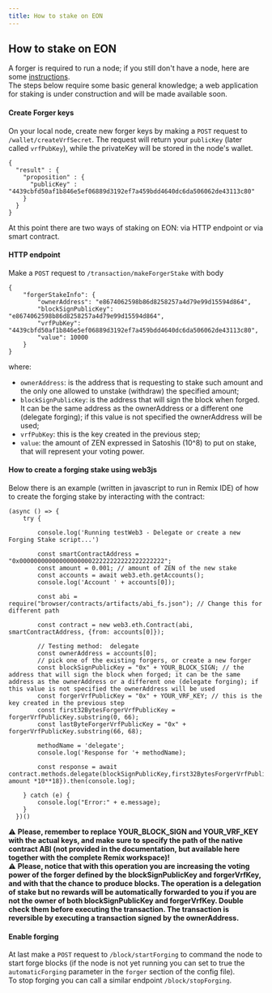 ```yaml
---
title: How to stake on EON
---
```


## How to stake on EON
A forger is required to run a node; if you still don't have a node, here are some [instructions](../04-develop_and_deploy_smart_contracts/04-local_build_and_deploy.md). \
The steps below require some basic general knowledge; a web application for staking is under construction and will be made available soon.

#### Create Forger keys
On your local node, create new forger keys by making a `POST` request to `/wallet/createVrfSecret`.
The request will return your `publicKey` (later called `vrfPubKey`), while the privateKey will be stored in the node's wallet.

```
{
  "result" : {
    "proposition" : {
      "publicKey" : "4439cbfd50af1b846e5ef06889d3192ef7a459bdd4640dc6da506062de43113c80"
    }
  }
}
``` 

At this point there are two ways of staking on EON: via HTTP endpoint or via smart contract.
#### HTTP endpoint
Make a `POST` request to `/transaction/makeForgerStake` with body
```
{
    "forgerStakeInfo": {
        "ownerAddress": "e8674062598b86d8258257a4d79e99d15594d864", 
        "blockSignPublicKey": "e8674062598b86d8258257a4d79e99d15594d864", 
        "vrfPubKey": "4439cbfd50af1b846e5ef06889d3192ef7a459bdd4640dc6da506062de43113c80", 
        "value": 10000
    }
}
```
where:
- `ownerAddress`: is the address that is requesting to stake such amount and the only one allowed to unstake (withdraw) the specified amount;
- `blockSignPublicKey`: is the address that will sign the block when forged. It can be the same address as the ownerAddress or a different one (delegate forging); if this value is not specified the ownerAddress will be used;
- `vrfPubKey`: this is the key created in the previous step;
- `value`: the amount of ZEN expressed in Satoshis (10^8) to put on stake, that will represent your voting power.

#### How to create a forging stake using web3js
Below there is an example (written in javascript to run in Remix IDE) of how to create the forging stake by interacting with the contract:
```
(async () => {
    try {

        console.log('Running testWeb3 - Delegate or create a new Forging Stake script...')

        const smartContractAddress = "0x0000000000000000000022222222222222222222";
        const amount = 0.001; // amount of ZEN of the new stake
        const accounts = await web3.eth.getAccounts();
        console.log('Account ' + accounts[0]);

        const abi = require("browser/contracts/artifacts/abi_fs.json"); // Change this for different path

        const contract = new web3.eth.Contract(abi, smartContractAddress, {from: accounts[0]});

        // Testing method:  delegate
        const ownerAddress = accounts[0];
        // pick one of the existing forgers, or create a new forger
        const blockSignPublicKey = "0x" + YOUR_BLOCK_SIGN; // the address that will sign the block when forged; it can be the same address as the ownerAddress or a different one (delegate forging); if this value is not specified the ownerAddress will be used
        const forgerVrfPublicKey = "0x" + YOUR_VRF_KEY; // this is the key created in the previous step
        const first32BytesForgerVrfPublicKey = forgerVrfPublicKey.substring(0, 66);
        const lastByteForgerVrfPublicKey = "0x" + forgerVrfPublicKey.substring(66, 68);

        methodName = 'delegate';
        console.log('Response for '+ methodName);

        const response = await contract.methods.delegate(blockSignPublicKey,first32BytesForgerVrfPublicKey,lastByteForgerVrfPublicKey,ownerAddress).send({value: amount *10**18}).then(console.log);

    } catch (e) {
        console.log("Error:" + e.message);
    }
  })()
```
⚠️ **Please, remember to replace YOUR_BLOCK_SIGN and YOUR_VRF_KEY with the actual keys, and make sure to specify the path of the native contract ABI (not provided in the documentation, but available here together with the complete Remix workspace)!** \
⚠️ **Please, notice that with this operation you are increasing the voting power of the forger defined by the blockSignPublicKey and forgerVrfKey, and with that the chance to produce blocks. The operation is a delegation of stake but no rewards will be automatically forwarded to you if you are not the owner of both blockSignPublicKey and forgerVrfKey. Double check them before executing the transaction.
The transaction is reversible by executing a transaction signed by the ownerAddress.**

#### Enable forging
At last make a `POST` request to `/block/startForging` to command the node to start forge blocks (if the node is not yet running you can set to true the `automaticForging` parameter in the `forger` section of the config file). \
To stop forging you can call a similar endpoint `/block/stopForging`.